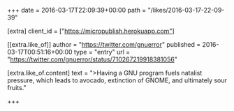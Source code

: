 +++
date = 2016-03-17T22:09:39+00:00
path = "/likes/2016-03-17-22-09-39"

[extra]
client_id = ["https://micropublish.herokuapp.com"]

[[extra.like_of]]
author = "https://twitter.com/gnuerror"
published = 2016-03-17T00:51:16+00:00
type = "entry"
url = "https://twitter.com/gnuerror/status/710267219918381056"

[extra.like_of.content]
text = "&gt;Having a GNU program fuels natalist pressure, which leads to avocado, extinction of GNOME, and ultimately sour fruits."

+++

<a href="https://brid.gy/publish/twitter"></a>
